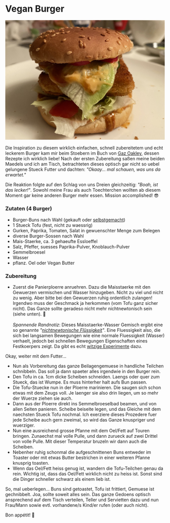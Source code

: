 # Vegan Burger

![Vegan Burger](img/vegan-burger.jpeg "Leckerste Burger vong Welt!")

Die Inspiration zu diesem wirklich einfachen, schnell zubereitetem und echt leckerem Burger kam mir beim Stoebern im Buch von [Gaz Oakley](https://www.avantgardevegan.com), dessen Rezepte ich wirklich liebe! Nach der ersten Zubereitung saßen meine beiden Maedels und ich am Tisch, betrachteten dieses optisch gar nicht so uebel gelungene Stueck Futter und dachten: *"Okaay... mal schauen, was uns da erwartet."*

Die Reaktion folgte auf den Schlag von uns Dreien gleichzeitig: *"Boah, ist das lecker!"*. Sowohl meine Frau als auch Toechterchen wollten ab diesem Moment gar keine anderen Burger mehr essen. Mission accomplished! 😎

### Zutaten (4 Burger)
* Burger-Buns nach Wahl (gekauft oder [selbstgemacht](https://www.instagram.com/p/CDjYjv7jPRu/))
* 1 Stueck Tofu (fest, nicht zu waessrig)
* Gurken, Paprika, Tomaten, Salat in gewuenschter Menge zum Belegen
* diverse Burger-Sossen nach Wahl
* Mais-Staerke, ca. 3 gehaeufte Essloeffel
* Salz, Pfeffer, suesses Paprika-Pulver, Knoblauch-Pulver
* Semmelbroesel
* Wasser
* pflanz. Oel oder Vegan Butter

### Zubereitung
* Zuerst die Panierploerre anruehren. Dazu die Maisstaerke mit den Gewuerzen vermischen und Wasser hinzugeben. Nicht zu viel und nicht zu wenig. Aber bitte bei den Gewuerzen ruhig ordentlich zulangen! Irgendwo muss der Geschmack ja herkommen (vom Tofu ganz sicher nicht). Das Ganze sollte geradeso nicht mehr nichtnewtonisch sein (siehe unten). 🤪\
\
*Spannende Randnotiz*: Dieses Maisstaerke-Wasser Gemisch ergibt eine so genannte *"[nichtnewtonische Flüssigkeit](https://de.wikipedia.org/wiki/Rheologie#Eigenschaften_nichtnewtonscher_Flüssigkeiten)"*. Eine Fluessigkeit also, die sich bei langsamen Bewegungen wie eine normale Fluessigkeit (Wasser) verhaelt, jedoch bei schnellen Bewegungen Eigenschaften eines Festkoerpers zeigt. Da gibt es echt [witzige Experimente](https://www.youtube.com/watch?v=RIUEZ3AhrVE) dazu.

Okay, weiter mit dem Futter...
* Nun als Vorbereitung das ganze Beilagengemuese in handliche Teilchen schnibbeln. Das soll ja dann spaeter alles irgendwie in den Burger rein.
* Den Tofu in ca. 1cm dicke Scheiben schneiden. Laengs oder quer zum Stueck, das ist Wumpe. Es muss hinterher halt aufs Bun passen.
* Die Tofu-Stuecke nun in der Ploerre marinieren. Die saugen sich schon etwas mit dem Zeugs voll. Je laenger sie also drin liegen, um so mehr der Wuerze ziehen sie auch.
* Dann aus der Ploerre direkt ins Semmelbroeselbad beamen, und von allen Seiten panieren. Scheibe beiseite legen, und das Gleiche mit dem naechsten Stueck Tofu nochmal. Ich exerziere dieses Prozedere fuer jede Scheibe auch gern zweimal, so wird das Ganze knuspriger und wuerziger.
* Nun eine ausreichend grosse Pfanne mit dem Oel/Fett auf Touren bringen. Zunaechst mal volle Pulle, und dann zurueck auf zwei Drittel von volle Pulle. Mit dieser Temperatur bruzeln wir dann auch die Scheiben.
* Nebenher ruhig schonmal die aufgeschnittenen Buns entweder im Toaster oder mit etwas Butter bestrichen in einer weiteren Pfanne knusprig toasten.
* Wenn das Oel/Fett heiss genug ist, wandern die Tofu-Teilchen genau da rein. Wichtig ist, dass das Oel/Fett wirklich nicht zu heiss ist. Sonst sind die Dinger schneller schwarz als einem lieb ist.

So, mal ueberlegen... Buns sind getoastet, Tofu ist frittiert, Gemuese ist gechnibbelt. Joa, sollte soweit alles sein. Das ganze Gedoens optisch ansprechend auf dem Tisch verteilen, Teller und Servietten dazu und nun Frau/Mann sowie evtl. vorhandene/s Kind/er rufen (oder auch nicht).

Bon appétit! 🍔